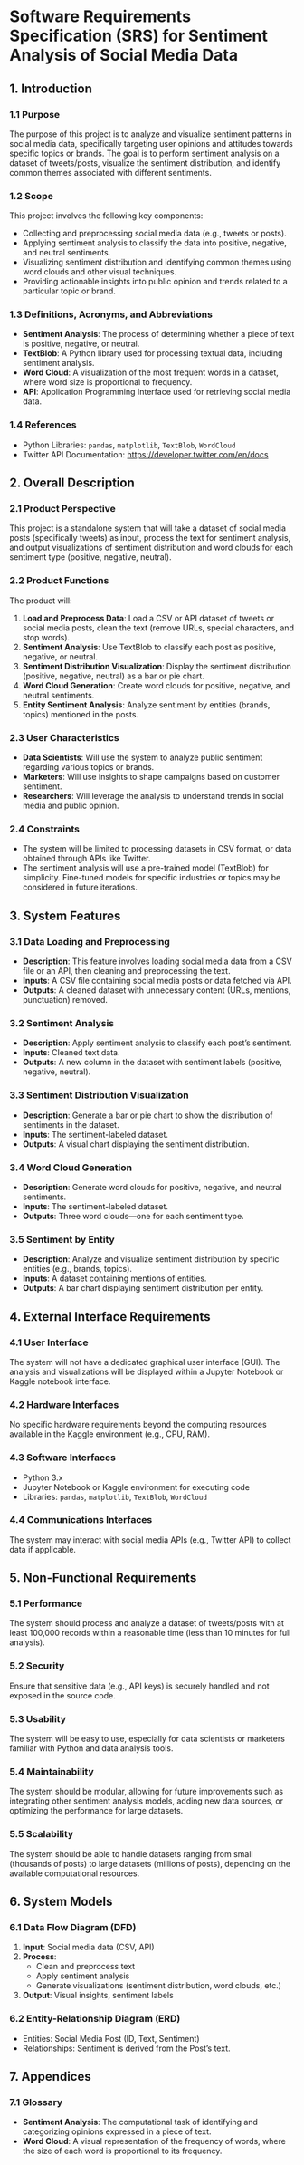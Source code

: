 # Software Requirements Specification (SRS) for Sentiment Analysis of Social Media Data

## 1. Introduction

### 1.1 Purpose
The purpose of this project is to analyze and visualize sentiment patterns in social media data, specifically targeting user opinions and attitudes towards specific topics or brands. The goal is to perform sentiment analysis on a dataset of tweets/posts, visualize the sentiment distribution, and identify common themes associated with different sentiments.

### 1.2 Scope
This project involves the following key components:
- Collecting and preprocessing social media data (e.g., tweets or posts).
- Applying sentiment analysis to classify the data into positive, negative, and neutral sentiments.
- Visualizing sentiment distribution and identifying common themes using word clouds and other visual techniques.
- Providing actionable insights into public opinion and trends related to a particular topic or brand.

### 1.3 Definitions, Acronyms, and Abbreviations
- **Sentiment Analysis**: The process of determining whether a piece of text is positive, negative, or neutral.
- **TextBlob**: A Python library used for processing textual data, including sentiment analysis.
- **Word Cloud**: A visualization of the most frequent words in a dataset, where word size is proportional to frequency.
- **API**: Application Programming Interface used for retrieving social media data.

### 1.4 References
- Python Libraries: `pandas`, `matplotlib`, `TextBlob`, `WordCloud`
- Twitter API Documentation: https://developer.twitter.com/en/docs

## 2. Overall Description

### 2.1 Product Perspective
This project is a standalone system that will take a dataset of social media posts (specifically tweets) as input, process the text for sentiment analysis, and output visualizations of sentiment distribution and word clouds for each sentiment type (positive, negative, neutral).

### 2.2 Product Functions
The product will:
1. **Load and Preprocess Data**: Load a CSV or API dataset of tweets or social media posts, clean the text (remove URLs, special characters, and stop words).
2. **Sentiment Analysis**: Use TextBlob to classify each post as positive, negative, or neutral.
3. **Sentiment Distribution Visualization**: Display the sentiment distribution (positive, negative, neutral) as a bar or pie chart.
4. **Word Cloud Generation**: Create word clouds for positive, negative, and neutral sentiments.
5. **Entity Sentiment Analysis**: Analyze sentiment by entities (brands, topics) mentioned in the posts.

### 2.3 User Characteristics
- **Data Scientists**: Will use the system to analyze public sentiment regarding various topics or brands.
- **Marketers**: Will use insights to shape campaigns based on customer sentiment.
- **Researchers**: Will leverage the analysis to understand trends in social media and public opinion.

### 2.4 Constraints
- The system will be limited to processing datasets in CSV format, or data obtained through APIs like Twitter.
- The sentiment analysis will use a pre-trained model (TextBlob) for simplicity. Fine-tuned models for specific industries or topics may be considered in future iterations.

## 3. System Features

### 3.1 Data Loading and Preprocessing
- **Description**: This feature involves loading social media data from a CSV file or an API, then cleaning and preprocessing the text.
- **Inputs**: A CSV file containing social media posts or data fetched via API.
- **Outputs**: A cleaned dataset with unnecessary content (URLs, mentions, punctuation) removed.

### 3.2 Sentiment Analysis
- **Description**: Apply sentiment analysis to classify each post’s sentiment.
- **Inputs**: Cleaned text data.
- **Outputs**: A new column in the dataset with sentiment labels (positive, negative, neutral).

### 3.3 Sentiment Distribution Visualization
- **Description**: Generate a bar or pie chart to show the distribution of sentiments in the dataset.
- **Inputs**: The sentiment-labeled dataset.
- **Outputs**: A visual chart displaying the sentiment distribution.

### 3.4 Word Cloud Generation
- **Description**: Generate word clouds for positive, negative, and neutral sentiments.
- **Inputs**: The sentiment-labeled dataset.
- **Outputs**: Three word clouds—one for each sentiment type.

### 3.5 Sentiment by Entity
- **Description**: Analyze and visualize sentiment distribution by specific entities (e.g., brands, topics).
- **Inputs**: A dataset containing mentions of entities.
- **Outputs**: A bar chart displaying sentiment distribution per entity.

## 4. External Interface Requirements

### 4.1 User Interface
The system will not have a dedicated graphical user interface (GUI). The analysis and visualizations will be displayed within a Jupyter Notebook or Kaggle notebook interface.

### 4.2 Hardware Interfaces
No specific hardware requirements beyond the computing resources available in the Kaggle environment (e.g., CPU, RAM).

### 4.3 Software Interfaces
- Python 3.x
- Jupyter Notebook or Kaggle environment for executing code
- Libraries: `pandas`, `matplotlib`, `TextBlob`, `WordCloud`

### 4.4 Communications Interfaces
The system may interact with social media APIs (e.g., Twitter API) to collect data if applicable.

## 5. Non-Functional Requirements

### 5.1 Performance
The system should process and analyze a dataset of tweets/posts with at least 100,000 records within a reasonable time (less than 10 minutes for full analysis).

### 5.2 Security
Ensure that sensitive data (e.g., API keys) is securely handled and not exposed in the source code.

### 5.3 Usability
The system will be easy to use, especially for data scientists or marketers familiar with Python and data analysis tools.

### 5.4 Maintainability
The system should be modular, allowing for future improvements such as integrating other sentiment analysis models, adding new data sources, or optimizing the performance for large datasets.

### 5.5 Scalability
The system should be able to handle datasets ranging from small (thousands of posts) to large datasets (millions of posts), depending on the available computational resources.

## 6. System Models

### 6.1 Data Flow Diagram (DFD)
1. **Input**: Social media data (CSV, API)
2. **Process**: 
   - Clean and preprocess text
   - Apply sentiment analysis
   - Generate visualizations (sentiment distribution, word clouds, etc.)
3. **Output**: Visual insights, sentiment labels

### 6.2 Entity-Relationship Diagram (ERD)
- Entities: Social Media Post (ID, Text, Sentiment)
- Relationships: Sentiment is derived from the Post’s text.

## 7. Appendices

### 7.1 Glossary
- **Sentiment Analysis**: The computational task of identifying and categorizing opinions expressed in a piece of text.
- **Word Cloud**: A visual representation of the frequency of words, where the size of each word is proportional to its frequency.
